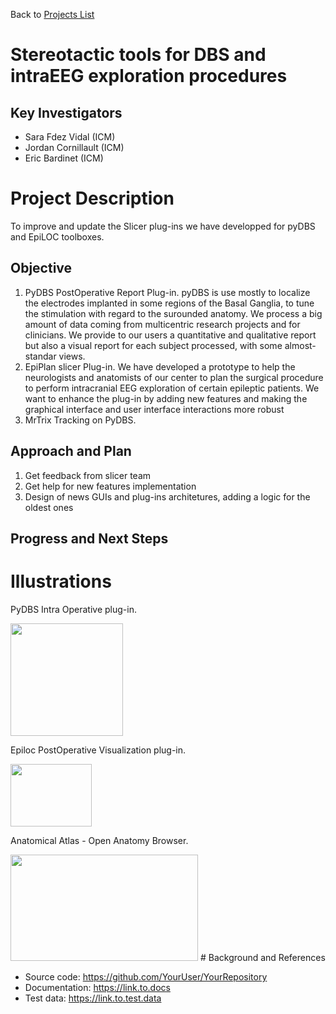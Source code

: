 Back to [Projects List](../../README.md#ProjectsList)

# Stereotactic tools for DBS and intraEEG exploration procedures

## Key Investigators

- Sara Fdez Vidal (ICM)
- Jordan Cornillault (ICM)
- Eric Bardinet (ICM)

# Project Description

To improve and update the Slicer plug-ins we have developped for pyDBS and EpiLOC toolboxes.

## Objective

1. PyDBS PostOperative Report Plug-in. pyDBS is use mostly to localize the electrodes implanted in some regions of the Basal Ganglia, to tune the stimulation with regard to the surounded anatomy. We process a big amount of data coming from multicentric research projects and for clinicians. We provide to our users a quantitative and qualitative report but also a visual report for each subject processed, with some almost-standar views. 
2. EpiPlan slicer Plug-in. We have developed a prototype to help the neurologists and anatomists of our center to plan the surgical procedure to perform intracranial EEG exploration of certain epileptic patients. We want to enhance the plug-in by adding new features and making the graphical interface and user interface interactions more robust
3. MrTrix Tracking on PyDBS. 

## Approach and Plan
1. Get feedback from slicer team
2. Get help for new features implementation
2. Design of news GUIs and plug-ins architetures, adding a logic for the oldest ones

## Progress and Next Steps

<!--Describe progress and next steps in a few bullet points as you are making progress.-->

# Illustrations

PyDBS Intra Operative plug-in.

<img src="pydbs-ima-2.png"  height="180">

Epiloc PostOperative Visualization plug-in.

<img src="epiloc-ima-1" width="130" height="100">

Anatomical Atlas - Open Anatomy Browser.

<img src="oabrowser.jpg" width="300" height="170">
# Background and References

<!--Use this space for information that may help people better understand your project, like links to papers, source code, or data.-->

- Source code: https://github.com/YourUser/YourRepository
- Documentation: https://link.to.docs
- Test data: https://link.to.test.data
